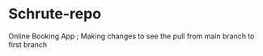 # Schrute-repo
Online Booking App  ; 
Making changes to see the pull from main branch to first branch
